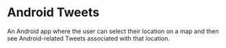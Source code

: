 # Android Tweets
An Android app where the user can select their location on a map and then see Android-related Tweets associated with that location.
